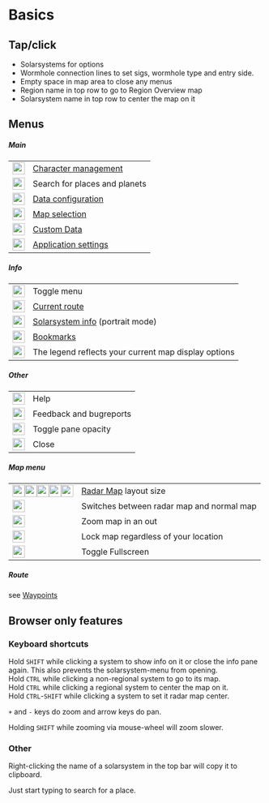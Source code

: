 # Basics

## Tap/click
- Solarsystems for options
- Wormhole connection lines to set sigs, wormhole type and entry side.
- Empty space in map area to close any menus
- Region name in top row to go to Region Overview map
- Solarsystem name in top row to center the map on it

## Menus

##### Main
|  | |
|--|--|
| <img src="https://raw.githubusercontent.com/Risingson/eedocs/master/docs/images/User-100_26_100_off.png" width="24" height="24" > | [Character management](https://eveeyeechoes.readthedocs.io/en/latest/sync/character-management/) |
| <img src="https://eveeye.com/img/icon/Search-100.png" width="24" height="24" > | Search for places and planets |
| <img src="https://raw.githubusercontent.com/Risingson/eedocs/master/docs/images/Node-100_off.png" width="24" height="24" > | [Data configuration](https://eveeyeechoes.readthedocs.io/en/latest/data/overview/) |
| <img src="https://raw.githubusercontent.com/Risingson/eedocs/master/docs/images/Map-100_off.png" width="24" height="24"> | [Map selection](https://eveeyeechoes.readthedocs.io/en/latest/map/layout/) |
| <img src="https://raw.githubusercontent.com/Risingson/eedocs/master/docs/images//db.png" width="24" height="24"> | [Custom Data](https://eveeyeechoes.readthedocs.io/en/latest/data/database/) |
| <img src="https://raw.githubusercontent.com/Risingson/eedocs/master/docs/images/Settings-100_off.png" width="24" height="24"> | [Application settings](https://eveeyeechoes.readthedocs.io/en/latest/ui/settings/) |

##### Info
|  |  |
|--|--|
| <img src="https://raw.githubusercontent.com/Risingson/eedocs/master/docs/images/Menu-100.png" width="24" height="24"> |  Toggle menu|
| <img src="https://raw.githubusercontent.com/Risingson/eedocs/master/docs/images/rou.png" width="24" height="24"> | [Current route](https://eveeyeechoes.readthedocs.io/en/latest/sync/waypoints/) |
| <img src="https://raw.githubusercontent.com/Risingson/eedocs/master/docs/images/sol.png" width="24" height="24"> | [Solarsystem info](https://eveeyeechoes.readthedocs.io/en/latest/ui/solarsystem-info/) (portrait mode) |
| <img src="https://raw.githubusercontent.com/Risingson/eedocs/master/docs/images/bmk.png" width="24" height="24"> | [Bookmarks](https://eveeyeechoes.readthedocs.io/en/latest/ui/bookmarks) |
| <img src="https://raw.githubusercontent.com/Risingson/eedocs/master/docs/images/lgd.png" width="24" height="24"> | The legend reflects your current map display options |

##### Other
|  |  |
|--|--|
| <img src="https://raw.githubusercontent.com/Risingson/eedocs/master/docs/images/Help-100_b.png" width="24" height="24"> | Help  |
| <img src="https://raw.githubusercontent.com/Risingson/eedocs/master/docs/images/comments-50.png" width="24" height="24"> | Feedback and bugreports |
| <img src="https://raw.githubusercontent.com/Risingson/eedocs/master/docs/images/opacity_off.png" width="24" height="24"> |  Toggle pane opacity |
| <img src="https://raw.githubusercontent.com/Risingson/eedocs/master/docs/images/Delete-100.png" width="24" height="24"> | Close  |

##### Map menu
|  |  |
|--|--|
| <img src="https://raw.githubusercontent.com/Risingson/eedocs/master/docs/images/5.png" width="24" height="24" ><img src="https://raw.githubusercontent.com/Risingson/eedocs/master/docs/images/4.png" width="24" height="24" ><img src="https://raw.githubusercontent.com/Risingson/eedocs/master/docs/images/3.png" width="24" height="24" ><img src="https://raw.githubusercontent.com/Risingson/eedocs/master/docs/images/2.png" width="24" height="24" ><img src="https://raw.githubusercontent.com/Risingson/eedocs/master/docs/images/1.png" width="24" height="24" > | [Radar Map](https://eveeyeechoes.readthedocs.io/en/latest/map/layout/#Radar%20Map) layout size | 
| <img src="https://raw.githubusercontent.com/Risingson/eedocs/master/docs/images/0.png" width="24" height="24" > | Switches between radar map and normal map |
| <img src="https://raw.githubusercontent.com/Risingson/eedocs/master/docs/images/Collapse-100.png" width="24" height="24" > | Zoom map in an out |
| <img src="https://raw.githubusercontent.com/Risingson/eedocs/master/docs/images/Lock.png" width="24" height="24" > | Lock map regardless of your location |
| <img src="https://raw.githubusercontent.com/Risingson/eedocs/master/docs/images/Fullscreen-100_off.png" width="24" height="24" > | Toggle Fullscreen |

##### Route
see [Waypoints](https://eveeyeechoes.readthedocs.io/en/latest/sync/waypoints)

<!-- ## Other Icons

##### Incursions and Invasions
|  |  |
|--|--|
| <img src="https://raw.githubusercontent.com/Risingson/eedocs/master/docs/images/invstate_3.png" width="24" height="24"> | EDENCOM Fortress |
| <img src="https://raw.githubusercontent.com/Risingson/eedocs/master/docs/images/invstate_2.png" width="24" height="24"> | EDENCOM Bulwark |
| <img src="https://raw.githubusercontent.com/Risingson/eedocs/master/docs/images/invstate_1.png" width="24" height="24"> |  EDENCOM Redoubt |
| <img src="https://raw.githubusercontent.com/Risingson/eedocs/master/docs/images/invstate_0.png" width="24" height="24"> | Stellar Reconnaissance|
| <img src="https://raw.githubusercontent.com/Risingson/eedocs/master/docs/images/invstate_-1.png" width="24" height="24"> | First Liminality|
| <img src="https://raw.githubusercontent.com/Risingson/eedocs/master/docs/images/invstate_-2.png" width="24" height="24"> | Second Liminality|
| <img src="https://raw.githubusercontent.com/Risingson/eedocs/master/docs/images/invstate_-3.png" width="24" height="24"> | Final Liminality|
| <img src="https://raw.githubusercontent.com/Risingson/eedocs/master/docs/images/lim-2.png" width="24" height="24"> | Liminality security status |
| <img src="https://raw.githubusercontent.com/Risingson/eedocs/master/docs/images/lim-3.png" width="24" height="24"> | Final Liminality security status |
| <img src="https://raw.githubusercontent.com/Risingson/eedocs/master/docs/images/invstate_-4.png" width="24" height="24"> | Triglavian Minor Victory |
| <img src="https://raw.githubusercontent.com/Risingson/eedocs/master/docs/images/invstate_4.png" width="24" height="24"> | EDENCOM Minor Victory  |
| <img src="https://raw.githubusercontent.com/Risingson/eedocs/master/docs/images/incursion_500019.png" width="24" height="24"> | Sansha Incursion| -->

## Browser only features

### Keyboard shortcuts 

Hold `SHIFT` while clicking a system to show info on it or close the info pane again. This also prevents the solarsystem-menu from opening.<br>
Hold `CTRL` while clicking a non-regional system to go to its map.<br>Hold `CTRL` while clicking a regional system to center the map on it.<br>
Hold `CTRL`-`SHIFT` while clicking a system to set it radar map center.<br>

`+` and `-` keys do zoom and arrow keys do pan.

Holding `SHIFT` while zooming via mouse-wheel will zoom slower.

### Other

Right-clicking the name of a solarsystem in the top bar will copy it to clipboard.

Just start typing to search for a place.

<!--stackedit_data:
eyJoaXN0b3J5IjpbLTEyNzcwMDMxNDgsMTQ3NTg1NjIxOSwxNz
EyMDQ5NDgwLC0xNjIyOTc1Mjg1LC0xMzA1Nzg0MjA4LDE2MjE5
OTgzMDQsLTY5NDEyNzEyMCwyNTg2NzEwMywxODgxNTA1NTIxLC
0zODMzOTA1MTUsMzc1ODI0NTk3LC03NTgzNDM5NjEsMTU3Mjgy
NDgyNywtMTMyNDUwODUwNCwtMTMwMDc1MDY1OSwzODAyOTU2Mz
EsNDA3MjkyMzU0LDE2MDIxMzY2ODIsLTIxMjQ5NzU0ODMsMzUx
MTAwOTEzXX0=
-->